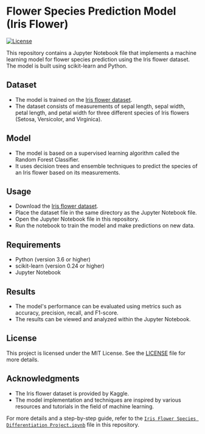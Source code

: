 # Flower Species Prediction Model (Iris Flower)
[![License](https://img.shields.io/badge/license-MIT-blue.svg)](LICENSE)

This repository contains a Jupyter Notebook file that implements a machine learning model for flower species prediction using the Iris flower dataset. The model is built using scikit-learn and Python.

## Dataset
- The model is trained on the [Iris flower dataset](https://www.kaggle.com/datasets/arshid/iris-flower-dataset).
- The dataset consists of measurements of sepal length, sepal width, petal length, and petal width for three different species of Iris flowers (Setosa, Versicolor, and Virginica).

## Model
- The model is based on a supervised learning algorithm called the Random Forest Classifier.
- It uses decision trees and ensemble techniques to predict the species of an Iris flower based on its measurements.

## Usage
- Download the [Iris flower dataset](https://www.kaggle.com/datasets/arshid/iris-flower-dataset).
- Place the dataset file in the same directory as the Jupyter Notebook file.
- Open the Jupyter Notebook file in this repository.
- Run the notebook to train the model and make predictions on new data.

## Requirements
- Python (version 3.6 or higher)
- scikit-learn (version 0.24 or higher)
- Jupyter Notebook

## Results
- The model's performance can be evaluated using metrics such as accuracy, precision, recall, and F1-score.
- The results can be viewed and analyzed within the Jupyter Notebook.

## License
This project is licensed under the MIT License. See the [LICENSE](LICENSE) file for more details.

## Acknowledgments
- The Iris flower dataset is provided by Kaggle.
- The model implementation and techniques are inspired by various resources and tutorials in the field of machine learning.

For more details and a step-by-step guide, refer to the [`Iris Flower Species Differentiation Project.ipynb`](Iris%Flower%Species%Differentiation%Project.ipynb) file in this repository.

